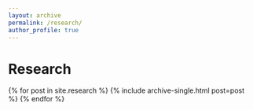 ```yaml
---
layout: archive
permalink: /research/
author_profile: true
---
```


<h1>Research</h1>

{% for post in site.research %}
  {% include archive-single.html post=post %}
{% endfor %}
